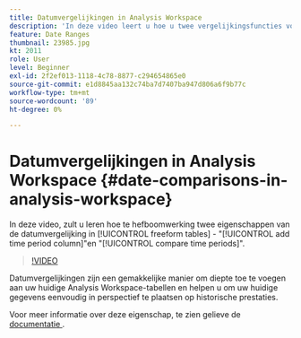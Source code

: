 ```yaml
---
title: Datumvergelijkingen in Analysis Workspace
description: 'In deze video leert u hoe u twee vergelijkingsfuncties voor datums kunt gebruiken in vrije-vormtabellen: ''Tijdskolom toevoegen'' en ''Tijdsperioden vergelijken''.'
feature: Date Ranges
thumbnail: 23985.jpg
kt: 2011
role: User
level: Beginner
exl-id: 2f2ef013-1118-4c78-8877-c294654865e0
source-git-commit: e1d8845aa132c74ba7d7407ba947d806a6f9b77c
workflow-type: tm+mt
source-wordcount: '89'
ht-degree: 0%

---
```


# Datumvergelijkingen in Analysis Workspace {#date-comparisons-in-analysis-workspace}

In deze video, zult u leren hoe te hefboomwerking twee eigenschappen van de datumvergelijking in [!UICONTROL freeform tables] - &quot;[!UICONTROL add time period column]&quot;en &quot;[!UICONTROL compare time periods]&quot;.

>[!VIDEO](https://video.tv.adobe.com/v/23985/?quality=12&learn=on)

Datumvergelijkingen zijn een gemakkelijke manier om diepte toe te voegen aan uw huidige Analysis Workspace-tabellen en helpen u om uw huidige gegevens eenvoudig in perspectief te plaatsen op historische prestaties.

Voor meer informatie over deze eigenschap, te zien gelieve de [ documentatie ](https://experienceleague.adobe.com/nl/docs/analytics/analyze/analysis-workspace/components/calendar-date-ranges/time-comparison).
